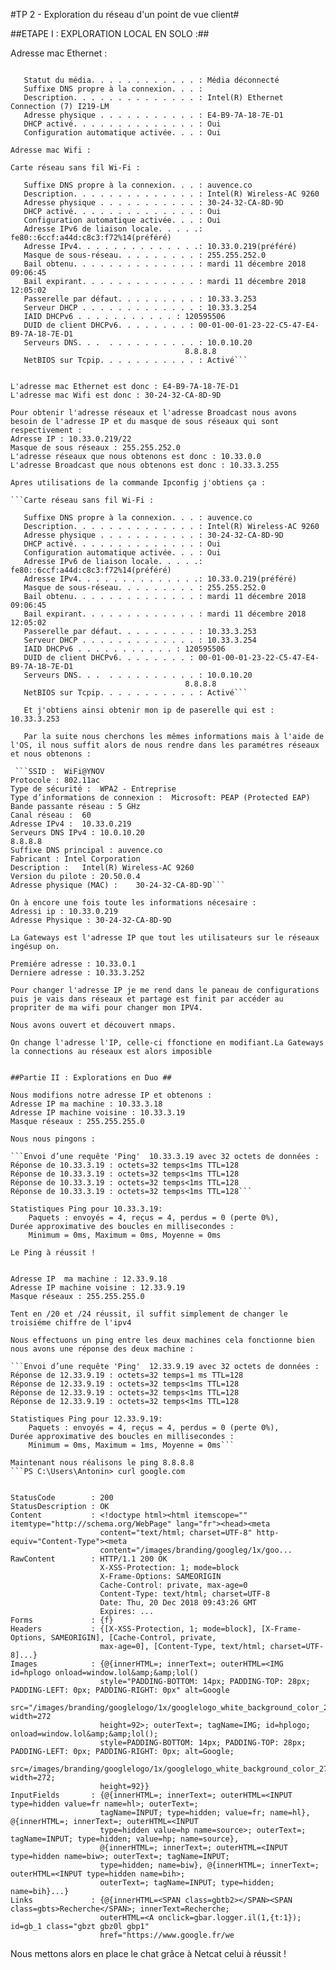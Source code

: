 #TP 2 - Exploration du réseau d'un point de vue client#

##ETAPE I : EXPLORATION LOCAL EN SOLO :##

Adresse mac Ethernet :

```Carte Ethernet Ethernet :

   Statut du média. . . . . . . . . . . . : Média déconnecté
   Suffixe DNS propre à la connexion. . . :
   Description. . . . . . . . . . . . . . : Intel(R) Ethernet Connection (7) I219-LM
   Adresse physique . . . . . . . . . . . : E4-B9-7A-18-7E-D1
   DHCP activé. . . . . . . . . . . . . . : Oui
   Configuration automatique activée. . . : Oui

Adresse mac Wifi :

Carte réseau sans fil Wi-Fi :

   Suffixe DNS propre à la connexion. . . : auvence.co
   Description. . . . . . . . . . . . . . : Intel(R) Wireless-AC 9260
   Adresse physique . . . . . . . . . . . : 30-24-32-CA-8D-9D
   DHCP activé. . . . . . . . . . . . . . : Oui
   Configuration automatique activée. . . : Oui
   Adresse IPv6 de liaison locale. . . . .: fe80::6ccf:a44d:c8c3:f72%14(préféré)
   Adresse IPv4. . . . . . . . . . . . . .: 10.33.0.219(préféré)
   Masque de sous-réseau. . . . . . . . . : 255.255.252.0
   Bail obtenu. . . . . . . . . . . . . . : mardi 11 décembre 2018 09:06:45
   Bail expirant. . . . . . . . . . . . . : mardi 11 décembre 2018 12:05:02
   Passerelle par défaut. . . . . . . . . : 10.33.3.253
   Serveur DHCP . . . . . . . . . . . . . : 10.33.3.254
   IAID DHCPv6 . . . . . . . . . . . : 120595506
   DUID de client DHCPv6. . . . . . . . : 00-01-00-01-23-22-C5-47-E4-B9-7A-18-7E-D1
   Serveurs DNS. . .  . . . . . . . . . . : 10.0.10.20
                                       8.8.8.8
   NetBIOS sur Tcpip. . . . . . . . . . . : Activé```


L'adresse mac Ethernet est donc : E4-B9-7A-18-7E-D1
L'adresse mac Wifi est donc : 30-24-32-CA-8D-9D

Pour obtenir l'adresse réseaux et l'adresse Broadcast nous avons besoin de l'adresse IP et du masque de sous réseaux qui sont respectivement :
Adresse IP : 10.33.0.219/22
Masque de sous réseaux : 255.255.252.0
L'adresse réseaux que nous obtenons est donc : 10.33.0.0
L'adresse Broadcast que nous obtenons est donc : 10.33.3.255

Apres utilisations de la commande Ipconfig j'obtiens ça : 

```Carte réseau sans fil Wi-Fi :

   Suffixe DNS propre à la connexion. . . : auvence.co
   Description. . . . . . . . . . . . . . : Intel(R) Wireless-AC 9260
   Adresse physique . . . . . . . . . . . : 30-24-32-CA-8D-9D
   DHCP activé. . . . . . . . . . . . . . : Oui
   Configuration automatique activée. . . : Oui
   Adresse IPv6 de liaison locale. . . . .: fe80::6ccf:a44d:c8c3:f72%14(préféré)
   Adresse IPv4. . . . . . . . . . . . . .: 10.33.0.219(préféré)
   Masque de sous-réseau. . . . . . . . . : 255.255.252.0
   Bail obtenu. . . . . . . . . . . . . . : mardi 11 décembre 2018 09:06:45
   Bail expirant. . . . . . . . . . . . . : mardi 11 décembre 2018 12:05:02
   Passerelle par défaut. . . . . . . . . : 10.33.3.253
   Serveur DHCP . . . . . . . . . . . . . : 10.33.3.254
   IAID DHCPv6 . . . . . . . . . . . : 120595506
   DUID de client DHCPv6. . . . . . . . : 00-01-00-01-23-22-C5-47-E4-B9-7A-18-7E-D1
   Serveurs DNS. . .  . . . . . . . . . . : 10.0.10.20
                                       8.8.8.8
   NetBIOS sur Tcpip. . . . . . . . . . . : Activé```

   Et j'obtiens ainsi obtenir mon ip de paserelle qui est : 10.33.3.253

   Par la suite nous cherchons les mêmes informations mais à l'aide de l'OS, il nous suffit alors de nous rendre dans les paramétres réseaux et nous obtenons :
  
 ```SSID :	WiFi@YNOV
Protocole :	802.11ac
Type de sécurité :	WPA2 - Entreprise
Type d’informations de connexion :	Microsoft: PEAP (Protected EAP)
Bande passante réseau :	5 GHz
Canal réseau :	60
Adresse IPv4 :	10.33.0.219
Serveurs DNS IPv4 :	10.0.10.20
8.8.8.8
Suffixe DNS principal :	auvence.co
Fabricant :	Intel Corporation
Description :	Intel(R) Wireless-AC 9260
Version du pilote :	20.50.0.4
Adresse physique (MAC) :	30-24-32-CA-8D-9D```

On à encore une fois toute les informations nécesaire :
Adressi ip : 10.33.0.219
Adresse Physique : 30-24-32-CA-8D-9D

La Gateways est l'adresse IP que tout les utilisateurs sur le réseaux ingésup on.

Premiére adresse : 10.33.0.1
Derniere adresse : 10.33.3.252 

Pour changer l'adresse IP je me rend dans le paneau de configurations puis je vais dans réseaux et partage est finit par accéder au propriter de ma wifi pour changer mon IPV4.

Nous avons ouvert et découvert nmaps.

On change l'adresse l'IP, celle-ci ffonctione en modifiant.La Gateways la connections au réseaux est alors imposible


##Partie II : Explorations en Duo ##

Nous modifions notre adresse IP et obtenons :
Adresse IP ma machine : 10.33.3.18
Adresse IP machine voisine : 10.33.3.19
Masque réseaux : 255.255.255.0 

Nous nous pingons : 

```Envoi d’une requête 'Ping'  10.33.3.19 avec 32 octets de données :
Réponse de 10.33.3.19 : octets=32 temps<1ms TTL=128
Réponse de 10.33.3.19 : octets=32 temps<1ms TTL=128
Réponse de 10.33.3.19 : octets=32 temps<1ms TTL=128
Réponse de 10.33.3.19 : octets=32 temps<1ms TTL=128```

Statistiques Ping pour 10.33.3.19:
    Paquets : envoyés = 4, reçus = 4, perdus = 0 (perte 0%),
Durée approximative des boucles en millisecondes :
    Minimum = 0ms, Maximum = 0ms, Moyenne = 0ms

Le Ping à réussit !


Adresse IP  ma machine : 12.33.9.18
Adresse IP machine voisine : 12.33.9.19
Masque réseaux : 255.255.255.0

Tent en /20 et /24 réussit, il suffit simplement de changer le troisiéme chiffre de l'ipv4

Nous effectuons un ping entre les deux machines cela fonctionne bien nous avons une réponse des deux machine :

```Envoi d’une requête 'Ping'  12.33.9.19 avec 32 octets de données :
Réponse de 12.33.9.19 : octets=32 temps=1 ms TTL=128
Réponse de 12.33.9.19 : octets=32 temps<1ms TTL=128
Réponse de 12.33.9.19 : octets=32 temps<1ms TTL=128
Réponse de 12.33.9.19 : octets=32 temps<1ms TTL=128

Statistiques Ping pour 12.33.9.19:
    Paquets : envoyés = 4, reçus = 4, perdus = 0 (perte 0%),
Durée approximative des boucles en millisecondes :
    Minimum = 0ms, Maximum = 1ms, Moyenne = 0ms```

Maintenant nous réalisons le ping 8.8.8.8 
```PS C:\Users\Antonin> curl google.com


StatusCode        : 200
StatusDescription : OK
Content           : <!doctype html><html itemscope="" itemtype="http://schema.org/WebPage" lang="fr"><head><meta
                    content="text/html; charset=UTF-8" http-equiv="Content-Type"><meta
                    content="/images/branding/googleg/1x/goo...
RawContent        : HTTP/1.1 200 OK
                    X-XSS-Protection: 1; mode=block
                    X-Frame-Options: SAMEORIGIN
                    Cache-Control: private, max-age=0
                    Content-Type: text/html; charset=UTF-8
                    Date: Thu, 20 Dec 2018 09:43:26 GMT
                    Expires: ...
Forms             : {f}
Headers           : {[X-XSS-Protection, 1; mode=block], [X-Frame-Options, SAMEORIGIN], [Cache-Control, private,
                    max-age=0], [Content-Type, text/html; charset=UTF-8]...}
Images            : {@{innerHTML=; innerText=; outerHTML=<IMG id=hplogo onload=window.lol&amp;&amp;lol()
                    style="PADDING-BOTTOM: 14px; PADDING-TOP: 28px; PADDING-LEFT: 0px; PADDING-RIGHT: 0px" alt=Google
                    src="/images/branding/googlelogo/1x/googlelogo_white_background_color_272x92dp.png" width=272
                    height=92>; outerText=; tagName=IMG; id=hplogo; onload=window.lol&amp;&amp;lol();
                    style=PADDING-BOTTOM: 14px; PADDING-TOP: 28px; PADDING-LEFT: 0px; PADDING-RIGHT: 0px; alt=Google;
                    src=/images/branding/googlelogo/1x/googlelogo_white_background_color_272x92dp.png; width=272;
                    height=92}}
InputFields       : {@{innerHTML=; innerText=; outerHTML=<INPUT type=hidden value=fr name=hl>; outerText=;
                    tagName=INPUT; type=hidden; value=fr; name=hl}, @{innerHTML=; innerText=; outerHTML=<INPUT
                    type=hidden value=hp name=source>; outerText=; tagName=INPUT; type=hidden; value=hp; name=source},
                    @{innerHTML=; innerText=; outerHTML=<INPUT type=hidden name=biw>; outerText=; tagName=INPUT;
                    type=hidden; name=biw}, @{innerHTML=; innerText=; outerHTML=<INPUT type=hidden name=bih>;
                    outerText=; tagName=INPUT; type=hidden; name=bih}...}
Links             : {@{innerHTML=<SPAN class=gbtb2></SPAN><SPAN class=gbts>Recherche</SPAN>; innerText=Recherche;
                    outerHTML=<A onclick=gbar.logger.il(1,{t:1}); id=gb_1 class="gbzt gbz0l gbp1"
                    href="https://www.google.fr/we
```



Nous mettons alors en place le chat grâce à Netcat celui à réussit !


    
